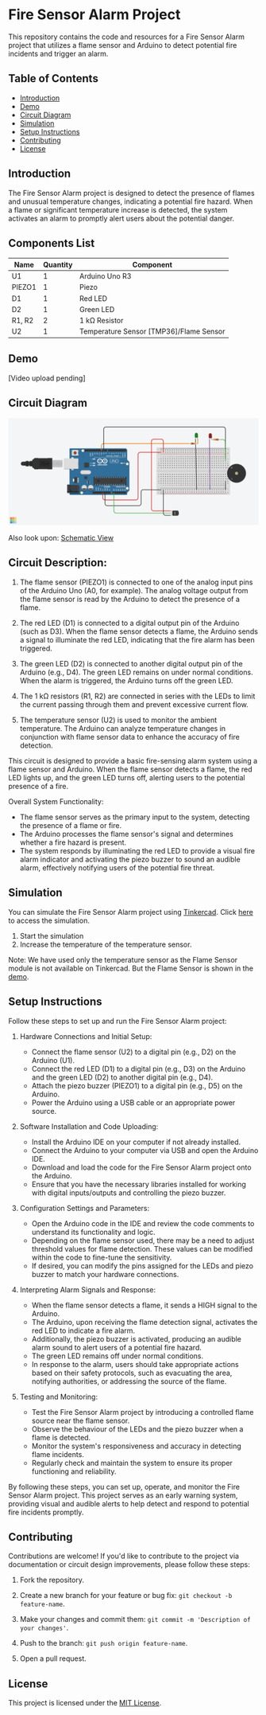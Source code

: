 # Fire Sensor Alarm Project

This repository contains the code and resources for a Fire Sensor Alarm project that utilizes a flame sensor and Arduino to detect potential fire incidents and trigger an alarm.

## Table of Contents

- [Introduction](#introduction)
- [Demo](#demo)
- [Circuit Diagram](#circuit-diagram)
- [Simulation](#simulation)
- [Setup Instructions](#setup-instructions)
- [Contributing](#contributing)
- [License](#license)

## Introduction

The Fire Sensor Alarm project is designed to detect the presence of flames and unusual temperature changes, indicating a potential fire hazard. When a flame or significant temperature increase is detected, the system activates an alarm to promptly alert users about the potential danger.

## Components List

| Name   | Quantity | Component                |
|--------|----------|--------------------------|
| U1     | 1        | Arduino Uno R3           |
| PIEZO1 | 1        | Piezo                    |
| D1     | 1        | Red LED                  |
| D2     | 1        | Green LED                |
| R1, R2 | 2        | 1 kΩ Resistor            |
| U2     | 1        | Temperature Sensor [TMP36]/Flame Sensor|


## Demo

[Video upload pending]

## Circuit Diagram

![Circuit Diagram](https://github.com/adityakanu/Fire-Alarm-Sensor/blob/0805cbb021270aadbb464f752a95485cd2f7fbc1/Fire%20alarm%20sensor.png)

Also look upon: [Schematic View](https://github.com/adityakanu/Fire-Alarm-Sensor/blob/0805cbb021270aadbb464f752a95485cd2f7fbc1/Fire%20Sensing%20Alarm.pdf)

## Circuit Description:

1. The flame sensor (PIEZO1) is connected to one of the analog input pins of the Arduino Uno (A0, for example). The analog voltage output from the flame sensor is read by the Arduino to detect the presence of a flame.

2. The red LED (D1) is connected to a digital output pin of the Arduino (such as D3). When the flame sensor detects a flame, the Arduino sends a signal to illuminate the red LED, indicating that the fire alarm has been triggered.

3. The green LED (D2) is connected to another digital output pin of the Arduino (e.g., D4). The green LED remains on under normal conditions. When the alarm is triggered, the Arduino turns off the green LED.

4. The 1 kΩ resistors (R1, R2) are connected in series with the LEDs to limit the current passing through them and prevent excessive current flow.

5. The temperature sensor (U2) is used to monitor the ambient temperature. The Arduino can analyze temperature changes in conjunction with flame sensor data to enhance the accuracy of fire detection.

This circuit is designed to provide a basic fire-sensing alarm system using a flame sensor and Arduino. When the flame sensor detects a flame, the red LED lights up, and the green LED turns off, alerting users to the potential presence of a fire.

Overall System Functionality:
 - The flame sensor serves as the primary input to the system, detecting the presence of a flame or fire.
 - The Arduino processes the flame sensor's signal and determines whether a fire hazard is present.
 - The system responds by illuminating the red LED to provide a visual fire alarm indicator and activating the piezo buzzer to sound an audible alarm, effectively notifying users of the potential fire threat.

## Simulation

You can simulate the Fire Sensor Alarm project using [Tinkercad](https://www.tinkercad.com/). Click [here](https://www.tinkercad.com/things/1iVVr0knjMJ) to access the simulation.

1. Start the simulation
2. Increase the temperature of the temperature sensor.

Note: We have used only the temperature sensor as the Flame Sensor module is not available on Tinkercad. But the Flame Sensor is shown in the [demo](#demo).

## Setup Instructions

Follow these steps to set up and run the Fire Sensor Alarm project:

1. Hardware Connections and Initial Setup:
   - Connect the flame sensor (U2) to a digital pin (e.g., D2) on the Arduino (U1).
   - Connect the red LED (D1) to a digital pin (e.g., D3) on the Arduino and the green LED (D2) to another digital pin (e.g., D4).
   - Attach the piezo buzzer (PIEZO1) to a digital pin (e.g., D5) on the Arduino.
   - Power the Arduino using a USB cable or an appropriate power source.

2. Software Installation and Code Uploading:
   - Install the Arduino IDE on your computer if not already installed.
   - Connect the Arduino to your computer via USB and open the Arduino IDE.
   - Download and load the code for the Fire Sensor Alarm project onto the Arduino.
   - Ensure that you have the necessary libraries installed for working with digital inputs/outputs and controlling the piezo buzzer.

3. Configuration Settings and Parameters:
   - Open the Arduino code in the IDE and review the code comments to understand its functionality and logic.
   - Depending on the flame sensor used, there may be a need to adjust threshold values for flame detection. These values can be modified within the code to fine-tune the sensitivity.
   - If desired, you can modify the pins assigned for the LEDs and piezo buzzer to match your hardware connections.

4. Interpreting Alarm Signals and Response:
   - When the flame sensor detects a flame, it sends a HIGH signal to the Arduino.
   - The Arduino, upon receiving the flame detection signal, activates the red LED to indicate a fire alarm.
   - Additionally, the piezo buzzer is activated, producing an audible alarm sound to alert users of a potential fire hazard.
   - The green LED remains off under normal conditions.
   - In response to the alarm, users should take appropriate actions based on their safety protocols, such as evacuating the area, notifying authorities, or addressing the source of the flame.

5. Testing and Monitoring:
   - Test the Fire Sensor Alarm project by introducing a controlled flame source near the flame sensor.
   - Observe the behaviour of the LEDs and the piezo buzzer when a flame is detected.
   - Monitor the system's responsiveness and accuracy in detecting flame incidents.
   - Regularly check and maintain the system to ensure its proper functioning and reliability.

By following these steps, you can set up, operate, and monitor the Fire Sensor Alarm project. This project serves as an early warning system, providing visual and audible alerts to help detect and respond to potential fire incidents promptly.

## Contributing

Contributions are welcome! If you'd like to contribute to the project via documentation or circuit design improvements, please follow these steps:

1. Fork the repository.

2. Create a new branch for your feature or bug fix: `git checkout -b feature-name`.

3. Make your changes and commit them: `git commit -m 'Description of your changes'`.

4. Push to the branch: `git push origin feature-name`.

5. Open a pull request.

## License

This project is licensed under the [MIT License](LICENSE).

